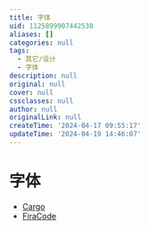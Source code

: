 ```yaml
---
title: 字体
uid: 1125899907442530
aliases: []
categories: null
tags:
  - 其它/设计
  - 字体
description: null
original: null
cover: null
cssclasses: null
author: null
originalLink: null
createTime: '2024-04-17 09:55:17'
updateTime: '2024-04-19 14:46:07'
---
```


# 字体

- [Cargo](https://cargo.site/)
- [FiraCode](https://github.com/tonsky/FiraCode)

